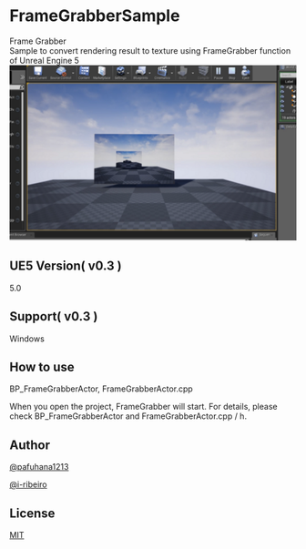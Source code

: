 # FrameGrabberSample
Frame Grabber  
Sample to convert rendering result to texture using FrameGrabber function of Unreal Engine 5 
![ScreenShot0](https://github.com/pafuhana1213/Screenshot/blob/master/20180827000404.png "")

## UE5 Version( v0.3 )
5.0

## Support( v0.3 )
Windows

## How to use 
BP_FrameGrabberActor, FrameGrabberActor.cpp

When you open the project, FrameGrabber will start.
For details, please check BP_FrameGrabberActor and FrameGrabberActor.cpp / h.

## Author
[@pafuhana1213](https://twitter.com/pafuhana1213)

[@i-ribeiro](http://github.com/i-ribeiro/)

## License
[MIT](https://github.com/pafuhana1213/FrameGrabberSample/blob/master/LICENSE)
